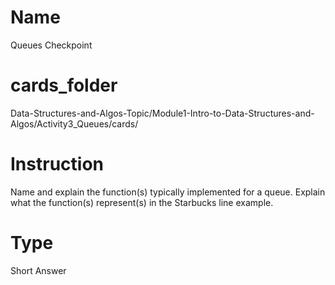 # Name  
Queues Checkpoint 

# cards_folder
Data-Structures-and-Algos-Topic/Module1-Intro-to-Data-Structures-and-Algos/Activity3_Queues/cards/

# Instruction 
Name and explain the function(s) typically implemented for a queue. Explain what the function(s) represent(s) in the Starbucks line example.

# Type
Short Answer
